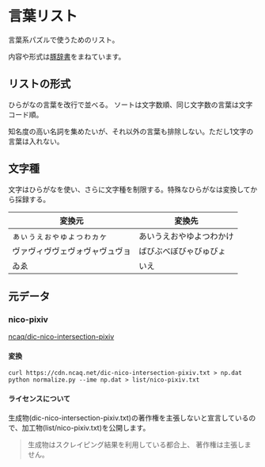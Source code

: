 # 言葉リスト
言葉系パズルで使うためのリスト。

内容や形式は[豚辞書](https://www.vector.co.jp/soft/dl/dos/game/se018509.html)をまねています。


## リストの形式
ひらがなの言葉を改行で並べる。
ソートは文字数順、同じ文字数の言葉は文字コード順。

知名度の高い名詞を集めたいが、それ以外の言葉も排除しない。ただし1文字の言葉は入れない。


## 文字種
文字はひらがなを使い、さらに文字種を制限する。特殊なひらがなは変換してから採録する。

| 変換元 | 変換先 |
| ---- | ---- |
| ぁぃぅぇぉゃゅょっゎヵヶ | あいうえおやゆよつわかけ |
| ヴァヴィヴヴェヴォヴャヴュヴョ | ばびぶべぼびゃびゅびょ |
| ゐゑ | いえ |


## 元データ
### nico-pixiv
[ncaq/dic-nico-intersection-pixiv](https://github.com/ncaq/dic-nico-intersection-pixiv)

#### 変換
```
curl https://cdn.ncaq.net/dic-nico-intersection-pixiv.txt > np.dat
python normalize.py --ime np.dat > list/nico-pixiv.txt
```

#### ライセンスについて
生成物(dic-nico-intersection-pixiv.txt)の著作権を主張しないと宣言しているので、加工物(list/nico-pixiv.txt)を公開します。

> 生成物はスクレイピング結果を利用している都合上、 著作権は主張しません。
